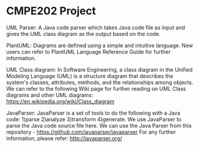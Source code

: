 # CMPE202 Project

UML Parser:
A Java code parser which takes Java code file as input and gives the UML class diagram as the output based on the code.

PlantUML:
Diagrams are defined using a simple and intuitive language. New users can refer to PlantUML Language Reference Guide for further information. 

UML Class diagram:
In Software Engineering, a class diagram in the Unified Modeling Language (UML) is a structure diagram that describes the system's classes, attributes, methods, and the relationships among objects.
We can refer to the following Wiki page for further reading on UML Class diagrams and other UML diagrams: https://en.wikipedia.org/wiki/Class_diagram

JavaParser:
JavaParser is a set of tools to do the following with a Java code:
1)parse
2)analyze
3)transform
4)generate.
We use JavaParser to parse the Java code source file here.
We can use the Java Parser from this repository - https://github.com/javaparser/javaparser
For any further information, please refer: http://javaparser.org/
